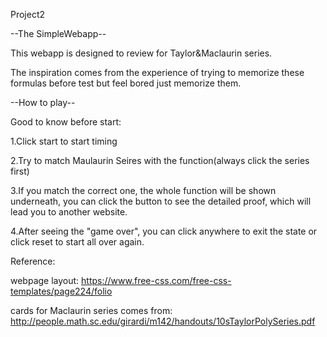 Project2

--The SimpleWebapp--

This webapp is designed to review for Taylor&Maclaurin series. 

The inspiration comes from the experience of trying to memorize these formulas before test but feel bored just memorize them.


--How to play--

Good to know before start: 

1.Click start to start timing

2.Try to match Maulaurin Seires with the function(always click the series first)

3.If you match the correct one, the whole function will be shown underneath, you can click the button to see the detailed proof, which will lead you to another website.

4.After seeing the "game over", you can click anywhere to exit the state or click reset to start all over again.






Reference:

webpage layout: https://www.free-css.com/free-css-templates/page224/folio

cards for Maclaurin series comes from: http://people.math.sc.edu/girardi/m142/handouts/10sTaylorPolySeries.pdf

